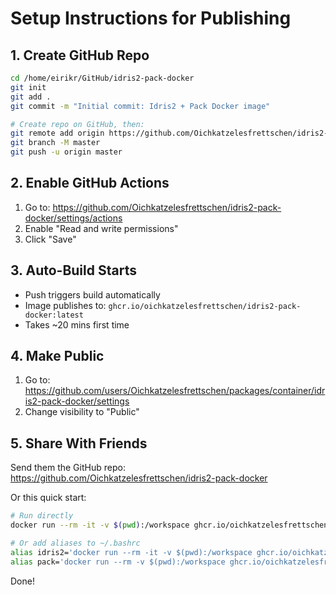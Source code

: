 # Setup Instructions for Publishing

## 1. Create GitHub Repo

```bash
cd /home/eirikr/GitHub/idris2-pack-docker
git init
git add .
git commit -m "Initial commit: Idris2 + Pack Docker image"

# Create repo on GitHub, then:
git remote add origin https://github.com/Oichkatzelesfrettschen/idris2-pack-docker.git
git branch -M master
git push -u origin master
```

## 2. Enable GitHub Actions

1. Go to: https://github.com/Oichkatzelesfrettschen/idris2-pack-docker/settings/actions
2. Enable "Read and write permissions"
3. Click "Save"

## 3. Auto-Build Starts

- Push triggers build automatically
- Image publishes to: `ghcr.io/oichkatzelesfrettschen/idris2-pack-docker:latest`
- Takes ~20 mins first time

## 4. Make Public

1. Go to: https://github.com/users/Oichkatzelesfrettschen/packages/container/idris2-pack-docker/settings
2. Change visibility to "Public"

## 5. Share With Friends

Send them the GitHub repo: https://github.com/Oichkatzelesfrettschen/idris2-pack-docker

Or this quick start:

```bash
# Run directly
docker run --rm -it -v $(pwd):/workspace ghcr.io/oichkatzelesfrettschen/idris2-pack-docker:latest

# Or add aliases to ~/.bashrc
alias idris2='docker run --rm -it -v $(pwd):/workspace ghcr.io/oichkatzelesfrettschen/idris2-pack-docker:latest idris2'
alias pack='docker run --rm -v $(pwd):/workspace ghcr.io/oichkatzelesfrettschen/idris2-pack-docker:latest pack'
```

Done!
